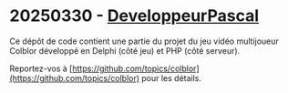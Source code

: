 # 20250330 - [DeveloppeurPascal](https://github.com/DeveloppeurPascal)

Ce dépôt de code contient une partie du projet du jeu vidéo multijoueur Colblor développé en Delphi (côté jeu) et PHP (côté serveur).

Reportez-vos à [https://github.com/topics/colblor](https://github.com/topics/colblor) pour les détails.
